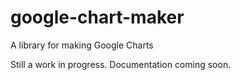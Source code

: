 # google-chart-maker
A library for making Google Charts

Still a work in progress.  Documentation coming soon.
